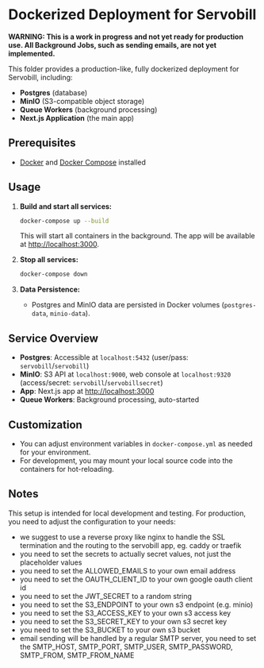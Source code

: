 # Dockerized Deployment for Servobill

**WARNING: This is a work in progress and not yet ready for production use. All Background Jobs, such as sending emails, are not yet implemented.**

This folder provides a production-like, fully dockerized deployment for Servobill, including:
- **Postgres** (database)
- **MinIO** (S3-compatible object storage)
- **Queue Workers** (background processing)
- **Next.js Application** (the main app)

## Prerequisites
- [Docker](https://www.docker.com/get-started) and [Docker Compose](https://docs.docker.com/compose/) installed

## Usage

1. **Build and start all services:**

   ```sh
   docker-compose up --build
   ```

   This will start all containers in the background. The app will be available at [http://localhost:3000](http://localhost:3000).

2. **Stop all services:**

   ```sh
   docker-compose down
   ```

3. **Data Persistence:**
   - Postgres and MinIO data are persisted in Docker volumes (`postgres-data`, `minio-data`).

## Service Overview

- **Postgres**: Accessible at `localhost:5432` (user/pass: `servobill`/`servobill`)
- **MinIO**: S3 API at `localhost:9000`, web console at `localhost:9320` (access/secret: `servobill`/`servobillsecret`)
- **App**: Next.js app at [http://localhost:3000](http://localhost:3000)
- **Queue Workers**: Background processing, auto-started

## Customization
- You can adjust environment variables in `docker-compose.yml` as needed for your environment.
- For development, you may mount your local source code into the containers for hot-reloading.

## Notes
This setup is intended for local development and testing. For production, you need to adjust the configuration to your needs:

- we suggest to use a reverse proxy like nginx to handle the SSL termination and the routing to the servobill app, eg. caddy or traefik
- you need to set the secrets to actually secret values, not just the placeholder values
- you need to set the ALLOWED_EMAILS to your own email address
- you need to set the OAUTH_CLIENT_ID to your own google oauth client id
- you need to set the JWT_SECRET to a random string
- you need to set the S3_ENDPOINT to your own s3 endpoint (e.g. minio)
- you need to set the S3_ACCESS_KEY to your own s3 access key
- you need to set the S3_SECRET_KEY to your own s3 secret key
- you need to set the S3_BUCKET to your own s3 bucket
- email sending will be handled by a regular SMTP server, you need to set the SMTP_HOST, SMTP_PORT, SMTP_USER, SMTP_PASSWORD, SMTP_FROM, SMTP_FROM_NAME